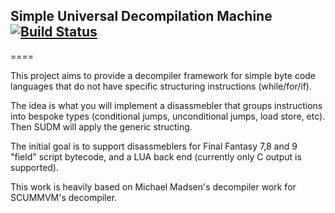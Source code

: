 ## Simple Universal Decompilation Machine [![Build Status](https://travis-ci.org/paulsapps/SUDM.svg?branch=master)](https://travis-ci.org/paulsapps/SUDM)
====

This project aims to provide a decompiler framework for simple byte code languages that do not have specific structuring instructions (while/for/if).

The idea is what you will implement a disassmebler that groups instructions into bespoke types (conditional jumps, unconditional jumps, load store, etc). Then SUDM will apply the generic structing. 

The initial goal is to support disassmeblers for Final Fantasy 7,8 and 9 "field" script bytecode, and a LUA back end (currently only C output is supported).

This work is heavily based on Michael Madsen's decompiler work for SCUMMVM's decompiler.
